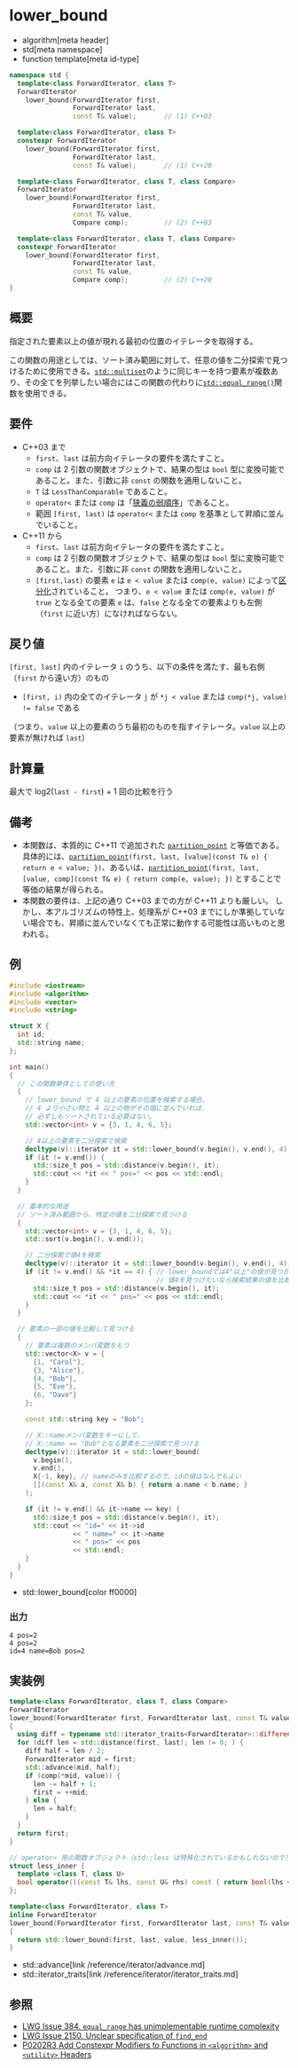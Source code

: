 # lower_bound
* algorithm[meta header]
* std[meta namespace]
* function template[meta id-type]

```cpp
namespace std {
  template<class ForwardIterator, class T>
  ForwardIterator
    lower_bound(ForwardIterator first,
                ForwardIterator last,
                const T& value);       // (1) C++03

  template<class ForwardIterator, class T>
  constexpr ForwardIterator
    lower_bound(ForwardIterator first,
                ForwardIterator last,
                const T& value);       // (1) C++20

  template<class ForwardIterator, class T, class Compare>
  ForwardIterator
    lower_bound(ForwardIterator first,
                ForwardIterator last,
                const T& value,
                Compare comp);         // (2) C++03

  template<class ForwardIterator, class T, class Compare>
  constexpr ForwardIterator
    lower_bound(ForwardIterator first,
                ForwardIterator last,
                const T& value,
                Compare comp);         // (2) C++20
}
```

## 概要
指定された要素以上の値が現れる最初の位置のイテレータを取得する。

この関数の用途としては、ソート済み範囲に対して、任意の値を二分探索で見つけるために使用できる。[`std::multiset`](/reference/set/multiset.md)のように同じキーを持つ要素が複数あり、その全てを列挙したい場合にはこの関数の代わりに[`std::equal_range()`](equal_range.md)関数を使用できる。


## 要件
- C++03 まで
	- `first`、`last` は前方向イテレータの要件を満たすこと。
	- `comp` は 2 引数の関数オブジェクトで、結果の型は `bool` 型に変換可能であること。また、引数に非 `const` の関数を適用しないこと。
	- `T` は `LessThanComparable` であること。
	- `operator<` または `comp` は「[狭義の弱順序](../algorithm.md#strict-weak-ordering)」であること。
	- 範囲 `[first, last)` は `operator<` または `comp` を基準として昇順に並んでいること。
- C++11 から  
	- `first`、`last` は前方向イテレータの要件を満たすこと。
	- `comp` は 2 引数の関数オブジェクトで、結果の型は `bool` 型に変換可能であること。また、引数に非 `const` の関数を適用しないこと。
	- `[first,last)` の要素 `e` は `e < value` または `comp(e, value)` によって[区分化](/reference/algorithm.md#sequence-is-partitioned)されていること。
		つまり、`e < value` または `comp(e, value)` が `true` となる全ての要素 `e` は、`false` となる全ての要素よりも左側（`first` に近い方）になければならない。


## 戻り値
`[first, last]` 内のイテレータ `i` のうち、以下の条件を満たす、最も右側（`first` から遠い方）のもの

- `[first, i)` 内の全てのイテレータ `j` が `*j < value` または `comp(*j, value) != false` である

（つまり、`value` 以上の要素のうち最初のものを指すイテレータ。`value` 以上の要素が無ければ `last`）


## 計算量
最大で log2(`last - first`) + 1 回の比較を行う


## 備考
- 本関数は、本質的に C++11 で追加された [`partition_point`](partition_point.md) と等価である。  
	具体的には、[`partition_point`](partition_point.md)`(first, last, [value](const T& e) { return e < value; })`、あるいは、[`partition_point`](partition_point.md)`(first, last, [value, comp](const T& e) { return comp(e, value); })` とすることで等価の結果が得られる。
- 本関数の要件は、上記の通り C++03 までの方が C++11 よりも厳しい。
	しかし、本アルゴリズムの特性上、処理系が C++03 までにしか準拠していない場合でも、昇順に並んでいなくても正常に動作する可能性は高いものと思われる。


## 例
```cpp example
#include <iostream>
#include <algorithm>
#include <vector>
#include <string>

struct X {
  int id;
  std::string name;
};

int main()
{
  // この関数単体としての使い方
  {
    // lower_bound で 4 以上の要素の位置を検索する場合、
    // 4 より小さい物と 4 以上の物がその順に並んでいれば、
    // 必ずしもソートされている必要はない。
    std::vector<int> v = {3, 1, 4, 6, 5};

    // 4以上の要素を二分探索で検索
    decltype(v)::iterator it = std::lower_bound(v.begin(), v.end(), 4);
    if (it != v.end()) {
      std::size_t pos = std::distance(v.begin(), it);
      std::cout << *it << " pos=" << pos << std::endl;
    }
  }

  // 基本的な用途
  // ソート済み範囲から、特定の値を二分探索で見つける
  {
    std::vector<int> v = {3, 1, 4, 6, 5};
    std::sort(v.begin(), v.end());

    // 二分探索で値4を検索
    decltype(v)::iterator it = std::lower_bound(v.begin(), v.end(), 4);
    if (it != v.end() && *it == 4) { // lower_boundでは4"以上"の値が見つかるので、
                                     // 値4を見つけたいなら検索結果の値を比較する必要がある
      std::size_t pos = std::distance(v.begin(), it);
      std::cout << *it << " pos=" << pos << std::endl;
    }
  }

  // 要素の一部の値を比較して見つける
  {
    // 要素は複数のメンバ変数をもつ
    std::vector<X> v = {
      {1, "Carol"},
      {3, "Alice"},
      {4, "Bob"},
      {5, "Eve"},
      {6, "Dave"}
    };

    const std::string key = "Bob";

    // X::nameメンバ変数をキーにして、
    // X::name == "Bob"となる要素を二分探索で見つける
    decltype(v)::iterator it = std::lower_bound(
      v.begin(),
      v.end(),
      X{-1, key}, // nameのみを比較するので、idの値はなんでもよい
      [](const X& a, const X& b) { return a.name < b.name; }
    );

    if (it != v.end() && it->name == key) {
      std::size_t pos = std::distance(v.begin(), it);
      std::cout << "id=" << it->id
                << " name=" << it->name
                << " pos=" << pos
                << std::endl;
    }
  }
}
```
* std::lower_bound[color ff0000]

### 出力
```
4 pos=2
4 pos=2
id=4 name=Bob pos=2
```


## 実装例
```cpp
template<class ForwardIterator, class T, class Compare>
ForwardIterator
lower_bound(ForwardIterator first, ForwardIterator last, const T& value, Compare comp)
{
  using diff = typename std::iterator_traits<ForwardIterator>::difference_type;
  for (diff len = std::distance(first, last); len != 0; ) {
    diff half = len / 2;
    ForwardIterator mid = first;
    std::advance(mid, half);
    if (comp(*mid, value)) {
      len -= half + 1;
      first = ++mid;
    } else {
      len = half;
    }
  }
  return first;
}

// operator< 用の関数オブジェクト（std::less は特殊化されているかもしれないので）
struct less_inner {
  template <class T, class U>
  bool operator()(const T& lhs, const U& rhs) const { return bool(lhs < rhs); }
};

template<class ForwardIterator, class T>
inline ForwardIterator
lower_bound(ForwardIterator first, ForwardIterator last, const T& value)
{
  return std::lower_bound(first, last, value, less_inner());
}
```
* std::advance[link /reference/iterator/advance.md]
* std::iterator_traits[link /reference/iterator/iterator_traits.md]

## 参照
- [LWG Issue 384. `equal_range` has unimplementable runtime complexity](http://www.open-std.org/jtc1/sc22/wg21/docs/lwg-defects.html#384)
- [LWG Issue 2150. Unclear specification of `find_end`](http://www.open-std.org/jtc1/sc22/wg21/docs/lwg-defects.html#2150)
- [P0202R3 Add Constexpr Modifiers to Functions in `<algorithm>` and `<utility>` Headers](http://www.open-std.org/jtc1/sc22/wg21/docs/papers/2017/p0202r3.html)
